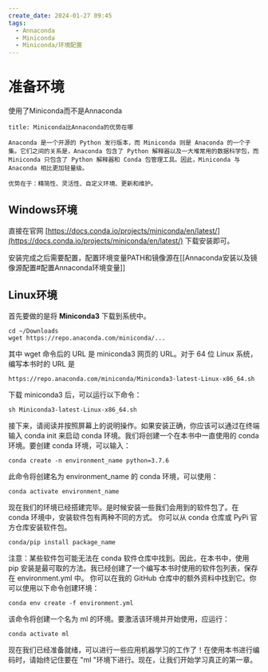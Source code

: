 ```yaml
---
create_date: 2024-01-27 09:45
tags:
  - Annaconda
  - Miniconda
  - Miniconda/环境配置
---
```


# 准备环境

使用了Miniconda而不是Annaconda

```ad-info
title: Miniconda比Annaconda的优势在哪

Anaconda 是一个开源的 Python 发行版本，而 Miniconda 则是 Anaconda 的一个子集。它们之间的关系是，Anaconda 包含了 Python 解释器以及一大堆常用的数据科学包，而 Miniconda 只包含了 Python 解释器和 Conda 包管理工具。因此，Miniconda 与 Anaconda 相比更加轻量级。

优势在于：精简性、灵活性、自定义环境、更新和维护。
```

## Windows环境

直接在官网 [https://docs.conda.io/projects/miniconda/en/latest/](https://docs.conda.io/projects/miniconda/en/latest/) 下载安装即可。

安装完成之后需要配置，配置环境变量PATH和镜像源在[[Annaconda安装以及镜像源配置#配置Annaconda环境变量]]

## Linux环境

首先要做的是将 **Miniconda3** 下载到系统中。

```shell
cd ~/Downloads
wget https://repo.anaconda.com/miniconda/...
```

其中 wget 命令后的 URL 是 miniconda3 网页的 URL。对于 64 位 Linux 系统，编写本书时的 URL 是

```shell
https://repo.anaconda.com/miniconda/Miniconda3-latest-Linux-x86_64.sh
```

下载 miniconda3 后，可以运行以下命令：

```shell
sh Miniconda3-latest-Linux-x86_64.sh
```

接下来，请阅读并按照屏幕上的说明操作。如果安装正确，你应该可以通过在终端输入 conda init 来启动 conda 环境。我们将创建一个在本书中一直使用的 conda 环境。要创建 conda 环境，可以输入：

```shell
conda create -n environment_name python=3.7.6
```

此命令将创建名为 environment_name 的 conda 环境，可以使用：

```shell
conda activate environment_name
```

现在我们的环境已经搭建完毕。是时候安装一些我们会用到的软件包了。在 conda 环境中，安装软件包有两种不同的方式。 你可以从 conda 仓库或 PyPi 官方仓库安装软件包。

```shell
conda/pip install package_name
```

注意：某些软件包可能无法在 conda 软件仓库中找到。因此，在本书中，使用 pip 安装是最可取的方法。我已经创建了一个编写本书时使用的软件包列表，保存在 environment.yml 中。 你可以在我的 GitHub 仓库中的额外资料中找到它。你可以使用以下命令创建环境：

```shell
conda env create -f environment.yml
```

该命令将创建一个名为 ml 的环境。要激活该环境并开始使用，应运行：

```shell
conda activate ml
```

现在我们已经准备就绪，可以进行一些应用机器学习的工作了！在使用本书进行编码时，请始终记住要在 "ml "环境下进行。现在，让我们开始学习真正的第一章。
